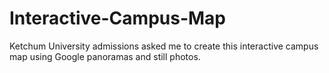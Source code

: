 # Interactive-Campus-Map

Ketchum University admissions asked me to create this interactive campus map using Google panoramas and still photos.  
